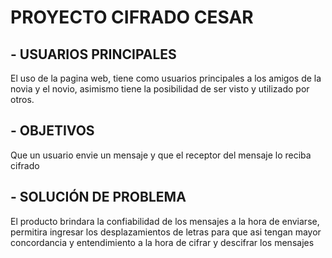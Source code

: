 # **PROYECTO CIFRADO CESAR**

## - USUARIOS PRINCIPALES ##

El uso de la pagina web, tiene como usuarios principales a los amigos de la novia y el novio, asimismo tiene la posibilidad de ser visto y utilizado por otros. 

## - OBJETIVOS ##

Que un usuario envie un mensaje y que el receptor del mensaje lo reciba cifrado

## - SOLUCIÓN DE PROBLEMA ##

El producto brindara la confiabilidad de los mensajes a la hora de enviarse, permitira ingresar los desplazamientos de letras para que asi tengan mayor concordancia y entendimiento a la hora de cifrar y descifrar los mensajes